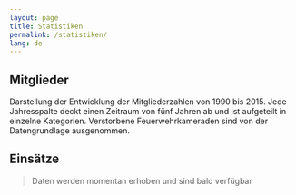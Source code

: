 ```yaml
---
layout: page
title: Statistiken
permalink: /statistiken/
lang: de
---
```


## Mitglieder
<figure class="lazy" id="member" data-src="charts.js"></figure>

Darstellung der Entwicklung der Mitgliederzahlen von 1990 bis 2015. Jede Jahresspalte deckt einen Zeitraum von fünf Jahren ab und ist aufgeteilt in einzelne Kategorien. Verstorbene Feuerwehrkameraden sind von der Datengrundlage ausgenommen.

## Einsätze
> Daten werden momentan erhoben und sind bald verfügbar
